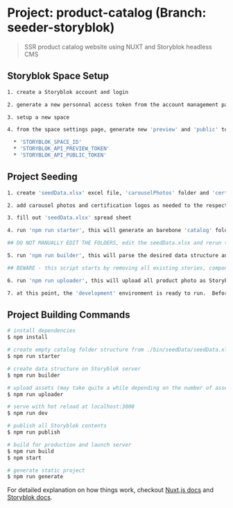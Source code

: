 # Project: product-catalog (Branch: seeder-storyblok)

> SSR product catalog website using NUXT and Storyblok headless CMS

## Storyblok Space Setup

``` bash
1. create a Storyblok account and login

2. generate a new personnal access token from the account management page and record this token in the .env file, under the 'STORYBLOK_MANAGEMENT_API_TOKEN' key

3. setup a new space

4. from the space settings page, generate new 'preview' and 'public' tokens.  Record the tokens and the space id in the .env file, under the following keys:

  * 'STORYBLOK_SPACE_ID'
  * 'STORYBLOK_API_PREVIEW_TOKEN'
  * 'STORYBLOK_API_PUBLIC_TOKEN'
```

## Project Seeding

``` bash
1. create 'seedData.xlsx' excel file, 'carouselPhotos' folder and 'certifications' folder under './bin/seedData'

2. add carousel photos and certification logos as needed to the respective folders

3. fill out 'seedData.xlsx' spread sheet

4. run 'npm run starter', this will generate an barebone 'catalog' folder under './bin/seedData' that matches the data provided by 'seedData.xlsx'.  Proceed to add product and category photographs to the folder structure.

## DO NOT MANUALLY EDIT THE FOLDERS, edit the seedData.xlsx and rerun the start command to update the catalog folder structure

5. run 'npm run builder', this will parse the desired data structure and build it out in the specified Storyblok space.

## BEWARE - this script starts by removing all existing stories, components and assets from the specified content space, do not run this command on a required space

6. run 'npm run uploader', this will upload all product photo as Storyblok assets.  Depending on the number of products and photos, this will take quite a while.

7. at this point, the 'development' environment is ready to run.  Before 'production' deployment, be sure to run 'npm run publish'.  This will publish all contents for production build.
```

## Project Building Commands

``` bash
# install dependencies
$ npm install

# create empty catalog folder structure from ./bin/seedData/seedData.xlsx
$ npm run starter

# create data structure on Storyblok server
$ npm run builder

# upload assets (may take quite a while depending on the number of assets)
$ npm run uploader

# serve with hot reload at localhost:3000
$ npm run dev

# publish all Storyblok contents
$ npm run publish

# build for production and launch server
$ npm run build
$ npm start

# generate static project
$ npm run generate
```


For detailed explanation on how things work, checkout [Nuxt.js docs](https://nuxtjs.org) and [Storyblok docs](https://www.storyblok.com/docs/Prologue/Introduction).
